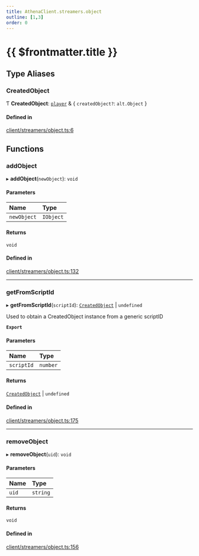 ```yaml
---
title: AthenaClient.streamers.object
outline: [1,3]
order: 0
---
```


# {{ $frontmatter.title }}


## Type Aliases

### CreatedObject

Ƭ **CreatedObject**: [`player`](server_config.md#player) & { `createdObject?`: `alt.Object`  }

#### Defined in

[client/streamers/object.ts:6](https://github.com/Stuyk/altv-athena/blob/9c488f0/src/core/client/streamers/object.ts#L6)

## Functions

### addObject

▸ **addObject**(`newObject`): `void`

#### Parameters

| Name | Type |
| :------ | :------ |
| `newObject` | `IObject` |

#### Returns

`void`

#### Defined in

[client/streamers/object.ts:132](https://github.com/Stuyk/altv-athena/blob/9c488f0/src/core/client/streamers/object.ts#L132)

___

### getFromScriptId

▸ **getFromScriptId**(`scriptId`): [`CreatedObject`](client_streamers_object.md#CreatedObject) \| `undefined`

Used to obtain a CreatedObject instance from a generic scriptID

**`Export`**

#### Parameters

| Name | Type |
| :------ | :------ |
| `scriptId` | `number` |

#### Returns

[`CreatedObject`](client_streamers_object.md#CreatedObject) \| `undefined`

#### Defined in

[client/streamers/object.ts:175](https://github.com/Stuyk/altv-athena/blob/9c488f0/src/core/client/streamers/object.ts#L175)

___

### removeObject

▸ **removeObject**(`uid`): `void`

#### Parameters

| Name | Type |
| :------ | :------ |
| `uid` | `string` |

#### Returns

`void`

#### Defined in

[client/streamers/object.ts:156](https://github.com/Stuyk/altv-athena/blob/9c488f0/src/core/client/streamers/object.ts#L156)
